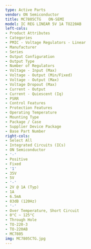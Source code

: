 ```yaml
---
type: Active Parts
vendor: ON Semiconductor
title: MC7805CTG　　ON-SEMI
model: IC REG LINEAR 5V 1A TO220AB
left-cols:
- Product Attributes
- Categories
- PMIC - Voltage Regulators - Linear
- Manufacturer
- Series
- Output Configuration
- Output Type
- Number of Regulators
- Voltage - Input (Max)
- Voltage - Output (Min/Fixed)
- Voltage - Output (Max)
- Voltage Dropout (Max)
- Current - Output
- Current - Quiescent (Iq)
- PSRR
- Control Features
- Protection Features
- Operating Temperature
- Mounting Type
- Package / Case
- Supplier Device Package
- Base Part Number
right-cols:
- Select All
- Integrated Circuits (ICs)
- ON Semiconductor
- '-'
- Positive
- Fixed
- '1'
- 35V
- 5V
- '-'
- 2V @ 1A (Typ)
- 1A
- 6.5mA
- 83dB (120Hz)
- '-'
- Over Temperature, Short Circuit
- 0°C ~ 125°C
- Through Hole
- TO-220-3
- TO-220AB
- MC7805
img: MC7805CTG.jpg
---
```

